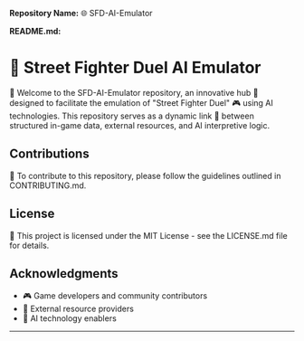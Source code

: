 **Repository Name:** 🌐 SFD-AI-Emulator

**README.md:**

# 🥊 Street Fighter Duel AI Emulator

👋 Welcome to the SFD-AI-Emulator repository, an innovative hub 🚀 designed to facilitate the emulation of "Street Fighter Duel" 🎮 using AI technologies. This repository serves as a dynamic link 🔗 between structured in-game data, external resources, and AI interpretive logic.

## Contributions
🤝 To contribute to this repository, please follow the guidelines outlined in CONTRIBUTING.md.

## License
📃 This project is licensed under the MIT License - see the LICENSE.md file for details.

## Acknowledgments
- 🎮 Game developers and community contributors
- 🔗 External resource providers
- 🧠 AI technology enablers

---
